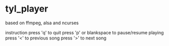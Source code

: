 tyl_player
==========

based on ffmpeg, alsa and ncurses

instruction
press 'q' to quit
press 'p' or blankspace to pause/resume playing
press '<' to previous song
press '>' to next song
